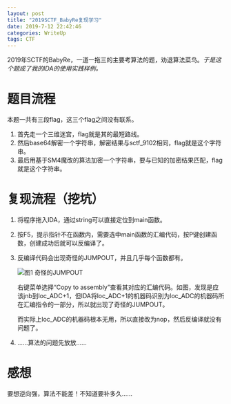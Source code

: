 ```yaml
---
layout: post
title: "2019SCTF_BabyRe复现学习"
date: 2019-7-12 22:42:46
categories: WriteUp
tags: CTF
---
```


2019年SCTF的BabyRe，一道一拖三的主要考算法的题，劝退算法菜鸟。*于是这个题成了我的IDA的使用实践样例。*


# 题目流程

本题一共有三段flag，这三个flag之间没有联系。

1. 首先走一个三维迷宫，flag就是其的最短路线。
2. 然后base64解密一个字符串，解密结果与sctf_9102相同，flag就是这个字符串。
3. 最后用基于SM4魔改的算法加密一个字符串，要与已知的加密结果匹配，flag就是这个字符串。

# 复现流程（挖坑）

1. 将程序拖入IDA，通过string可以直接定位到main函数。

2. 按F5，提示指针不在函数内，需要选中main函数的汇编代码，按P键创建函数，创建成功后就可以反编译了。

3. 反编译代码会出现奇怪的JUMPOUT，并且几乎每个函数都有。

   ![图1 奇怪的JUMPOUT](https://chrishuppor.github.io/image/Snipaste_2019-06-29_22-54-46.PNG)

   右键菜单选择“Copy to assembly”查看其对应的汇编代码。如图，发现是应该jnb到loc_ADC+1，但IDA将loc_ADC+1的机器码识别为loc_ADC的机器码所在汇编指令的一部分，所以就出现了奇怪的JUMPOUT。

   而实际上loc_ADC的机器码根本无用，所以直接改为nop，然后反编译就没有问题了。

4. ......算法的问题先放放......

# 感想

要想逆向强，算法不能差！不知道要补多久......